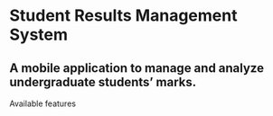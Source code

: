 # Student Results Management System

## A mobile application to manage and analyze undergraduate students’ marks.

Available features
